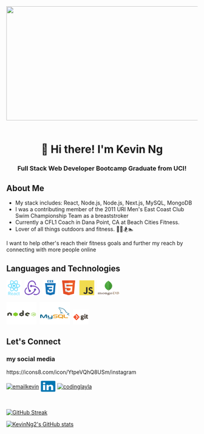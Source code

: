   <div align="center">
  <img src="https://media.giphy.com/media/dWesBcTLavkZuG35MI/giphy.gif" width="600" height="300"/>
</div>
<br>

<h1 align="center"> 🤝 Hi there! I'm Kevin Ng </h1>

<h3 align="center"> Full Stack Web Developer Bootcamp Graduate from UCI! </h3>

## About Me
* My stack includes: React, Node.js, Node.js, Next.js, MySQL, MongoDB
* I was a contributing member of the 2011 URI Men's East Coast Club Swim Championship Team as a breaststroker
* Currently a CFL1 Coach in Dana Point, CA at Beach Cities Fitness. 
* Lover of all things outdoors and fitness. 🏌️‍♂️🏂🏊

I want to help other's reach their fitness goals and further my reach by connecting with more people online

## Languages and Technologies
 
<div>
<!--       <img src="https://github.com/devicons/devicon/blob/master/icons/java/java-original-wordmark.svg" title="Java" alt="Java" width="40" height="40"/>&nbsp; -->
  
  <img src="https://github.com/devicons/devicon/blob/master/icons/react/react-original-wordmark.svg" title="React" alt="React" width="40" height="40"/>&nbsp;
  <img src="https://github.com/devicons/devicon/blob/master/icons/redux/redux-original.svg" title="Redux" alt="Redux " width="40" height="40"/>&nbsp;
  <img src="https://github.com/devicons/devicon/blob/master/icons/css3/css3-plain-wordmark.svg"  title="CSS3" alt="CSS" width="40" height="40"/>&nbsp;
  <img src="https://github.com/devicons/devicon/blob/master/icons/html5/html5-original.svg" title="HTML5" alt="HTML" width="40" height="40"/>&nbsp;
  <img src="https://github.com/devicons/devicon/blob/master/icons/javascript/javascript-original.svg" title="JavaScript" alt="JavaScript" width="40" height="40"/>&nbsp;
   <img src="https://github.com/devicons/devicon/blob/master/icons/mongodb/mongodb-original-wordmark.svg" title="MongoDB" alt="MongoDB" width="60" height="40"/>&nbsp;
<!--   <img src="https://icons8.com/icon/WNoJgbzDr3i2/express-js" title="Express" alt="Express" width="40" height="40"/>&nbsp; -->
  <img src="https://github.com/devicons/devicon/blob/master/icons/nodejs/nodejs-original-wordmark.svg" title="NodeJS" alt="NodeJS" width="80" height="60"/>&nbsp;
  <img src="https://github.com/devicons/devicon/blob/master/icons/mysql/mysql-original-wordmark.svg" title="MySQL"  alt="MySQL" width="80" height="60"/>&nbsp;
  <img src="https://github.com/devicons/devicon/blob/master/icons/git/git-original-wordmark.svg" title="Git" alt="Git" width="40" height="40"/>&nbsp;
 
</div>

## Let's Connect

<h3 align="left">my social media</h3>
<p align="left">
    <a href="https://www.instagram.com/kevin_ng___/" class="fa fa-instagram"></a> https://icons8.com/icon/YtpeVQhQ8USm/instagram

<a href="mailto: kevinng3292@gmail.com" target="blank"><img align="center" src="https://raw.githubusercontent.com/rahuldkjain/github-profile-readme-generator/master/src/images/icons/Social/codepen.svg" alt="emailkevin" height="30" width="40" /></a>
<a href="https://www.linkedin.com/in/kevinng3292/" target="blank"><img align="center" src="https://github.com/devicons/devicon/blob/master/icons/linkedin/linkedin-original.svg" alt="kevinnglinkedin" height="30" width="40" /></a>
<a href="https://leetcode.com/kevinng3292/" target="blank"><img align="center" src="https://raw.githubusercontent.com/rahuldkjain/github-profile-readme-generator/master/src/images/icons/Social/leet-code.svg" alt="codinglayla" height="30" width="40" /></a>
</p>

    
<br>


[![GitHub Streak](https://streak-stats.demolab.com/?user=KevinNg2)](https://git.io/streak-stats)
<br>

[![KevinNg2's GitHub stats](https://github-readme-stats.vercel.app/api?username=KevinNg2)](https://github.com/anuraghazra/github-readme-stats)




